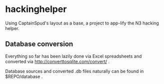 # hackinghelper
Using CaptainSpud's layout as a base, a project to app-lify the N3 hacking helper.

## Database conversion
Everything so far has been lazily done via Excel spreadsheets
and converted via http://converttosqlite.com/convert/ .

Database sources and converted .db files naturally can be found
in $REPO/database .
